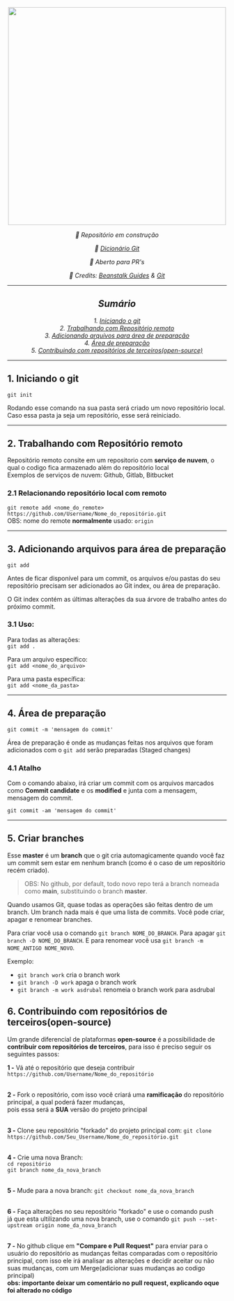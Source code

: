 <div align="center">
  
  <img src="https://i.imgur.com/0l2bQ8n.png" width="500px">
   
  *🔧 Repositório em construção*
  
  *📖 [Dicionário Git](https://github.com/joaovictornsv/git-CLI/blob/main/dictionary.md)*
  
  *🤝 Aberto para PR's*
  
  *📝 Credits: [Beanstalk Guides](http://guides.beanstalkapp.com/) & [Git](https://git-scm.com/)*
  
 </div>
 
<hr> 

<div align="center">
  
## *Sumário*
*1. [Iniciando o git](#1-iniciando-o-git)*\
*2. [Trabalhando com Repositório remoto](#2-trabalhando-com-repositório-remoto)*\
*3. [Adicionando arquivos para área de preparação](#3-adicionando-arquivos-para-área-de-preparação)*\
*4. [Área de preparação](#4-área-de-preparação)*\
*5. [Contribuindo com repositórios de terceiros(open-source)](#5-contribuindo-com-repositórios-de-terceiros(open-source))*
  
 </div>
 
<hr>

## 1. Iniciando o git

`git init`

Rodando esse comando na sua pasta será criado um novo repositório local. <br/>
Caso essa pasta ja seja um repositório, esse será reiniciado.
<hr>

## 2. Trabalhando com Repositório remoto

Repositório remoto consite em um repositorio com **serviço de nuvem**, o qual o codigo fica armazenado além do repositório local <br/>
Exemplos de serviços de nuvem: Github, Gitlab, Bitbucket

### 2.1 Relacionando repositório local com remoto

`git remote add <nome_do_remote> https://github.com/Username/Nome_do_repositório.git` <br/>
OBS: nome do remote **normalmente** usado: `origin`
<hr>

## 3. Adicionando arquivos para área de preparação

`git add`

Antes de ficar disponível para um commit, os arquivos e/ou pastas do seu repositório precisam ser adicionados ao Git index, ou área de preparação.

O Git index contém as últimas alterações da sua árvore de trabalho antes do próximo commit.

### 3.1 Uso:
Para todas as alterações:<br/>
`git add .`

Para um arquivo específico:<br/>
`git add <nome_do_arquivo>`

Para uma pasta específica:<br/>
`git add <nome_da_pasta>`
<hr>

## 4. Área de preparação

`git commit -m 'mensagem do commit'`

Área de preparação é onde as mudanças feitas nos arquivos que foram adicionados com o `git add` serão preparadas (Staged changes)

### 4.1 Atalho

Com o comando abaixo, irá criar um commit com os arquivos marcados como **Commit candidate** e os **modified** e junta com a mensagem, mensagem do commit.

`git commit -am 'mensagem do commit'`

<hr>

## 5. Criar branches

Esse **master** é um **branch** que o git cria automagicamente quando você faz um commit sem estar em nenhum branch (como é o caso de um repositório recém criado).

> OBS: No github, por default, todo novo repo terá a branch nomeada como **main**, substituindo o branch **master**.

Quando usamos Git, quase todas as operações são feitas dentro de um branch. Um branch nada mais é que uma lista de commits. Você pode criar, apagar e renomear branches.

Para criar você usa o comando `git branch NOME_DO_BRANCH`. Para apagar `git branch -D NOME_DO_BRANCH`. E para renomear você usa `git branch -m NOME_ANTIGO NOME_NOVO`.

Exemplo:

- `git branch work` cria o branch work
- `git branch -D work` apaga o branch work
- `git branch -m work asdrubal` renomeia o branch work para asdrubal


## 6. Contribuindo com repositórios de terceiros(open-source)

Um grande diferencial de plataformas **open-source** é a possibilidade de **contribuir com repositórios de terceiros**, para isso é preciso seguir os seguintes passos:

**1 -** Vá até o repositório que deseja contribuir `https://github.com/Username/Nome_do_repositório`
<br><br>

**2 -** Fork o repositório, com isso você criará uma **ramificação** do repositório principal, a qual poderá fazer mudanças, <br>
       pois essa será a **SUA** versão do projeto principal 
<br><br>

**3 -** Clone seu repositório "forkado" do projeto principal com: `git clone https://github.com/Seu_Username/Nome_do_repositório.git`
<br><br>

**4 -** Crie uma nova Branch: <br>
 `cd repositório` <br>
 `git branch nome_da_nova_branch`
 <br><br>
 
 **5 -** Mude para a nova branch: `git checkout nome_da_nova_branch`
 <br><br>
 
 **6 -** Faça alterações no seu repositório "forkado" e use o comando push <br>
 já que esta ultilizando uma nova branch, use o comando `git push --set-upstream origin nome_da_nova_branch`
 <br><br>
 
 **7 -** No github clique em **"Compare e Pull Request"** para enviar para o usuário do repositório as mudanças feitas comparadas com o repositório principal, com isso ele irá analisar as alterações e decidir aceitar ou não suas mudanças, com um Merge(adicionar suas mudanças ao codigo principal) <br>
**obs: importante deixar um comentário no pull request, explicando oque foi alterado no código**
